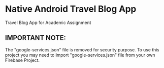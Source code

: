 # Native Android Travel Blog App

Travel Blog App for Academic Assignment

## IMPORTANT NOTE:

The "google-services.json" file is removed for security purpose. To use this project you may need to import "google-services.json" file from your own Firebase Project.
